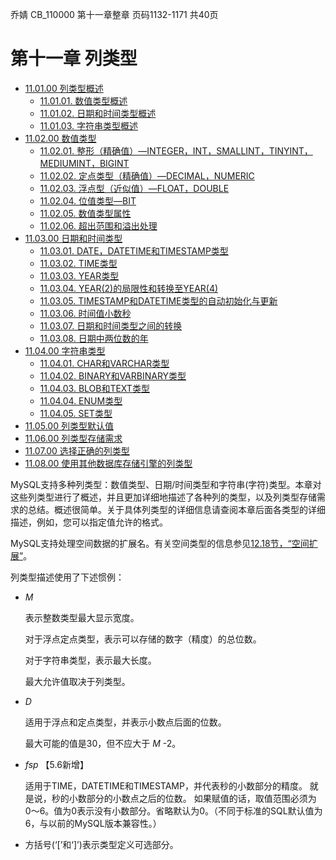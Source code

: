 乔婧 CB_110000 第十一章整章 页码1132-1171 共40页

# 第十一章 列类型

* [11.01.00 列类型概述](./11.01.00_Data_Type_Overview.md)
  - [11.01.01. 数值类型概述](./11.01.01_Numeric_Type_Overview.md)
  - [11.01.02. 日期和时间类型概述](./11.01.02_Date_and_Time_Type_Overview.md)
  - [11.01.03. 字符串类型概述](./11.01.03_String_Type_Overview.md)
* [11.02.00 数值类型](./11.02.00_Numeric_Types.md)
  - [11.02.01. 整形（精确值）—INTEGER，INT，SMALLINT，TINYINT，MEDIUMINT，BIGINT](./11.02.01_Integer_Types_ExactValue_INTEGER_INT_SMALLINT_TINYINT_MEDIUMINT_BIGINT.md)
  - [11.02.02. 定点类型（精确值）—DECIMAL，NUMERIC](./11.02.02_Fixed-Point_Types_ExactValue_DECIMAL_NUMERIC.md)
  - [11.02.03. 浮点型（近似值）—FLOAT，DOUBLE](./11.02.03_Floating-Point_Types_ApproximateValue_FLOAT_DOUBLE.md)
  - [11.02.04. 位值类型—BIT](./11.02.04_Bit-Value_Type-BIT.md)
  - [11.02.05. 数值类型属性](./11.02.05_Numeric_Type_Attributes.md)
  - [11.02.06. 超出范围和溢出处理](./11.02.06_Out-of-Range_and_Overflow_Handling.md)
* [11.03.00 日期和时间类型](./11.03.00_Date_and_Time_Types.md)
  - [11.03.01. DATE，DATETIME和TIMESTAMP类型](./11.03.01_The_DATE_DATETIME_and_TIMESTAMP_Types.md)
  - [11.03.02. TIME类型](./11.03.02_The_TIME_Type.md)
  - [11.03.03. YEAR类型](./11.03.03_The_YEAR_Type.md)
  - [11.03.04. YEAR(2)的局限性和转换至YEAR(4)](./11.03.04_YEAR2_Limitations_and_Migrating_to_YEAR4.md)
  - [11.03.05. TIMESTAMP和DATETIME类型的自动初始化与更新](./11.03.05_Automatic_Initialization_and_Updating_for_TIMESTAMP_and_DATETIME.md)
  - [11.03.06. 时间值小数秒](./11.03.06_Fractional_Seconds_in_Time_Values.md)
  - [11.03.07. 日期和时间类型之间的转换](./11.03.07_Conversion_Between_Date_and_Time_Types.md)
  - [11.03.08. 日期中两位数的年](./11.03.08_Two-Digit_Years_in_Dates.md)
* [11.04.00 字符串类型](./11.04.00_String_Types.md)
  - [11.04.01. CHAR和VARCHAR类型](./11.04.01_The_CHAR_and_VARCHAR_Types.md)
  - [11.04.02. BINARY和VARBINARY类型](./11.04.02_The_BINARY_and_VARBINARY_Types.md)
  - [11.04.03. BLOB和TEXT类型](./11.04.03_The_BLOB_and_TEXT_Types.md)
  - [11.04.04. ENUM类型](./11.04.04_The_ENUM_Type.md)
  - [11.04.05. SET类型](./11.04.05_The_SET_Type.md)
* [11.05.00 列类型默认值](./11.05.00_Data_Type_Default_Values.md)
* [11.06.00 列类型存储需求](./11.06.00_Data_Type_Storage_Requirements.md)
* [11.07.00 选择正确的列类型](./11.07.00_Choosing_the_Right_Type_for_a_Column.md)
* [11.08.00 使用其他数据库存储引擎的列类型](./11.08.00_Using_Data_Types_from_Other_Database_Engines.md)

MySQL支持多种列类型：数值类型、日期/时间类型和字符串(字符)类型。本章对这些列类型进行了概述，并且更加详细地描述了各种列的类型，以及列类型存储需求的总结。概述很简单。关于具体列类型的详细信息请查阅本章后面各类型的详细描述，例如，您可以指定值允许的格式。

MySQL支持处理空间数据的扩展名。有关空间类型的信息参见[12.18节，“空间扩展”](../Chapter_12/12.18.00_Spatial_Extensions.md)。

列类型描述使用了下述惯例：

* *M* 
    
    表示整数类型最大显示宽度。

    对于浮点定点类型，表示可以存储的数字（精度）的总位数。

    对于字符串类型，表示最大长度。

    最大允许值取决于列类型。

* *D*

    适用于浮点和定点类型，并表示小数点后面的位数。

    最大可能的值是30，但不应大于 *M* -2。

* *fsp* 【5.6新增】

    适用于TIME，DATETIME和TIMESTAMP，并代表秒的小数部分的精度。
    就是说，秒的小数部分的小数点之后的位数。
    如果赋值的话，取值范围必须为0〜6。值为0表示没有小数部分。省略默认为0。（不同于标准的SQL默认值为6，与以前的MySQL版本兼容性。）

* 方括号(‘[’和‘]’)表示类型定义可选部分。
